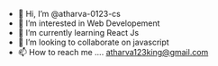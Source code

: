 - 👋 Hi, I’m @atharva-0123-cs
- 👀 I’m interested in Web Developement
- 🌱 I’m currently learning React Js
- 💞️ I’m looking to collaborate on javascript
- 📫 How to reach me .... atharva123king@gmail.com

<!---
atharva-0123-cs/atharva-0123-cs is a ✨ special ✨ repository because its `README.md` (this file) appears on your GitHub profile.
You can click the Preview link to take a look at your changes.
--->
